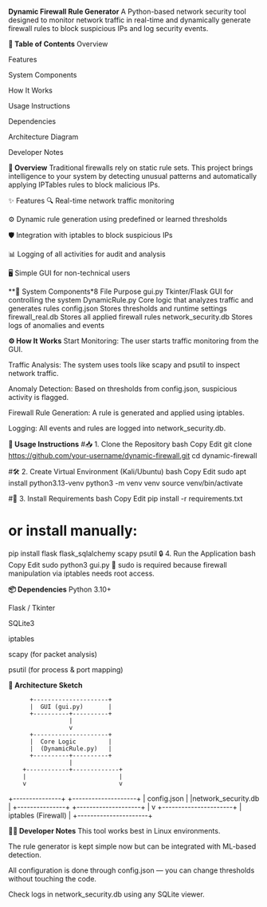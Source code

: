 **Dynamic Firewall Rule Generator**
A Python-based network security tool designed to monitor network traffic in real-time and dynamically generate firewall rules to block suspicious IPs and log security events.

**📘 Table of Contents**
Overview

Features

System Components

How It Works

Usage Instructions

Dependencies

Architecture Diagram

Developer Notes

**📖 Overview**
Traditional firewalls rely on static rule sets. This project brings intelligence to your system by detecting unusual patterns and automatically applying IPTables rules to block malicious IPs.

✨ Features
🔍 Real-time network traffic monitoring

⚙️ Dynamic rule generation using predefined or learned thresholds

🛡️ Integration with iptables to block suspicious IPs

📊 Logging of all activities for audit and analysis

🖥️ Simple GUI for non-technical users

**🧩 System Components*8
File	              Purpose
gui.py	              Tkinter/Flask GUI for controlling the system
DynamicRule.py	      Core logic that analyzes traffic and generates rules
config.json	      Stores thresholds and runtime settings
firewall_real.db      Stores all applied firewall rules
network_security.db   Stores logs of anomalies and events

**⚙️ How It Works**
Start Monitoring: The user starts traffic monitoring from the GUI.

Traffic Analysis: The system uses tools like scapy and psutil to inspect network traffic.

Anomaly Detection: Based on thresholds from config.json, suspicious activity is flagged.

Firewall Rule Generation: A rule is generated and applied using iptables.

Logging: All events and rules are logged into network_security.db.

**🚀 Usage Instructions**
#📥 1. Clone the Repository
bash
Copy
Edit
git clone https://github.com/your-username/dynamic-firewall.git
cd dynamic-firewall

#🛠️ 2. Create Virtual Environment (Kali/Ubuntu)
bash
Copy
Edit
sudo apt install python3.13-venv
python3 -m venv venv
source venv/bin/activate

#🔧 3. Install Requirements
bash
Copy
Edit
pip install -r requirements.txt
# or install manually:
pip install flask flask_sqlalchemy scapy psutil
🔒 4. Run the Application
bash
Copy
Edit
sudo python3 gui.py
🔐 sudo is required because firewall manipulation via iptables needs root access.

**📦 Dependencies**
Python 3.10+

Flask / Tkinter

SQLite3

iptables

scapy (for packet analysis)

psutil (for process & port mapping)

**🧠 Architecture Sketch**

          +---------------------+
          |  GUI (gui.py)       |
          +----------+----------+
                     |
                     v
          +---------------------+
          |  Core Logic         |
          |  (DynamicRule.py)   |
          +----------+----------+
                     |
        +------------+-------------+
        |                          |
        v                          v
+---------------+        +--------------------+
| config.json   |        |network_security.db |
+---------------+        +--------------------+
        |
        v
+----------------------+
|  iptables (Firewall) |
+----------------------+

**👨‍💻 Developer Notes**
This tool works best in Linux environments.

The rule generator is kept simple now but can be integrated with ML-based detection.

All configuration is done through config.json — you can change thresholds without touching the code.

Check logs in network_security.db using any SQLite viewer.
